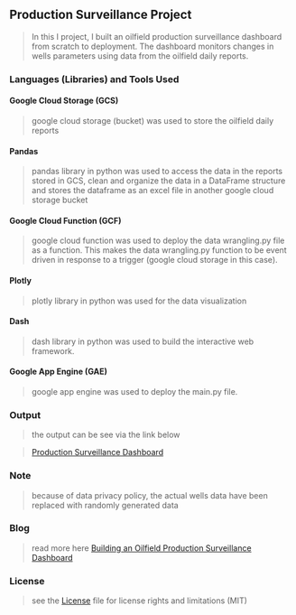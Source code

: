 ## Production Surveillance Project

> In this I project, I built an oilfield production surveillance dashboard from scratch to deployment. The dashboard monitors changes in wells parameters using data from the oilfield daily reports.

### Languages (Libraries) and Tools Used

#### Google Cloud Storage (GCS)

> google cloud storage (bucket) was used to store the oilfield daily reports

#### Pandas

> pandas library in python was used to access the data in the reports stored in GCS, clean and organize the data in a DataFrame structure and stores the dataframe as an excel file in another google cloud storage bucket

#### Google Cloud Function (GCF)

> google cloud function was used to deploy the data wrangling.py file as a function. This makes the data wrangling.py function to be event driven in response to a trigger (google cloud storage in this case).

#### Plotly 

> plotly library in python was used for the data visualization 

#### Dash

> dash library in python was used to build the interactive web framework.

#### Google App Engine (GAE)

> google app engine was used to deploy the main.py file.

### Output

> the output can be see via the link below

> [Production Surveillance Dashboard](https://dummy-surveillance-project.nw.r.appspot.com/) 

### Note

> because of data privacy policy, the actual wells data have been replaced with randomly generated data

### Blog

> read more here [Building an Oilfield Production Surveillance Dashboard](https://medium.com/@Oladayo/building-an-oilfield-production-surveillance-dashboard-1629865e2ec9) 

### License

> see the [License](https://github.com/0ladayo/production_surveillance_project/blob/master/LICENSE.txt) file for license rights and limitations (MIT)

